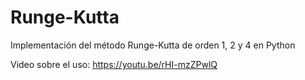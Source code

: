 # Runge-Kutta
Implementación del método Runge-Kutta de orden 1, 2 y 4 en Python 

Video sobre el uso: https://youtu.be/rHI-mzZPwlQ
